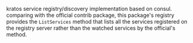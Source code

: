 kratos service registry/discovery implementation based on consul.    
comparing with the official contrib package, this package's registry provides the `ListServices` method that 
lists all the services registered on the registry server rather than the watched services by the official's method.